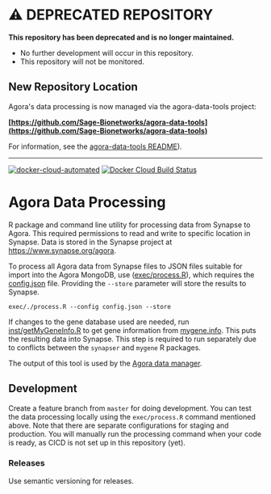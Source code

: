 # ⚠️ DEPRECATED REPOSITORY

**This repository has been deprecated and is no longer maintained.**
- No further development will occur in this repository.
- This repository will not be monitored.


## New Repository Location

Agora's data processing is now managed via the agora-data-tools project:

**[https://github.com/Sage-Bionetworks/agora-data-tools](https://github.com/Sage-Bionetworks/agora-data-tools)**


For information, see the [agora-data-tools README](https://github.com/Sage-Bionetworks/agora-data-tools/blob/dev/README.md)).

----

[![docker-cloud-automated](https://img.shields.io/docker/cloud/automated/sagebionetworks/agoradataprocessing.svg)](https://cloud.docker.com/u/sagebionetworks/repository/docker/sagebionetworks/agoradataprocessing) [![Docker Cloud Build Status](https://img.shields.io/docker/cloud/build/sagebionetworks/agoradataprocessing.svg)](https://cloud.docker.com/u/sagebionetworks/repository/docker/sagebionetworks/agoradataprocessing/builds)
# Agora Data Processing

R package and command line utility for processing data from Synapse to Agora. This required permissions to read and write to specific location in Synapse. Data is stored in the Synapse project at https://www.synapse.org/agora.

To process all Agora data from Synapse files to JSON files suitable for import into the Agora MongoDB, use ([exec/process.R](exec/process.R)), which requires the [config.json](config.json) file. Providing the `--store` parameter will store the results to Synapse.
  
  ```
  exec/./process.R --config config.json --store
  ```

If changes to the gene database used are needed, run [inst/getMyGeneInfo.R](inst/getMyGeneInfo.R) to get gene information from [mygene.info](http://mygene.info). This puts the resulting data into Synapse. This step is required to run separately due to conflicts between the `synapser` and `mygene` R packages.

The output of this tool is used by the [Agora data manager](https://github.com/Sage-Bionetworks/agora-data-manager).

## Development

Create a feature branch from `master` for doing development. You can test the data processing locally using the `exec/process.R` command mentioned above. Note that there are separate configurations for staging and production. You will manually run the processing command when your code is ready, as CICD is not set up in this repository (yet).

### Releases

Use semantic versioning for releases.
